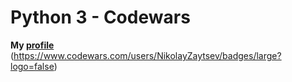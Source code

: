 # Python 3 - Codewars
**My [profile](https://www.codewars.com/users/NikolayZaytsev)**
(https://www.codewars.com/users/NikolayZaytsev/badges/large?logo=false)
